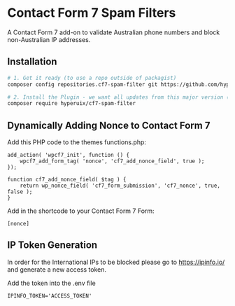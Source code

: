 # Contact Form 7 Spam Filters

A Contact Form 7 add-on to validate Australian phone numbers and block non-Australian IP addresses.

## Installation

```bash
# 1. Get it ready (to use a repo outside of packagist)
composer config repositories.cf7-spam-filter git https://github.com/hyperuix/cf7-spam-filter.git

# 2. Install the Plugin - we want all updates from this major version (while non-breaking)
composer require hyperuix/cf7-spam-filter
```

## Dynamically Adding Nonce to Contact Form 7
Add this PHP code to the themes functions.php:

```
add_action( 'wpcf7_init', function () {
    wpcf7_add_form_tag( 'nonce', 'cf7_add_nonce_field', true );
});

function cf7_add_nonce_field( $tag ) {
    return wp_nonce_field( 'cf7_form_submission', 'cf7_nonce', true, false );
}
```

Add in the shortcode to your Contact Form 7 Form:
```
[nonce]
```

## IP Token Generation

In order for the International IPs to be blocked please go to https://ipinfo.io/ and generate a new access token.

Add the token into the .env file
```
IPINFO_TOKEN='ACCESS_TOKEN'
```